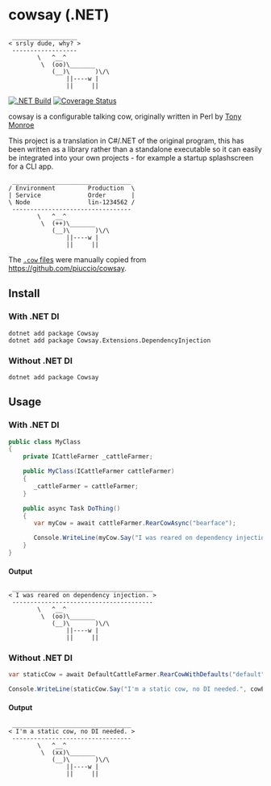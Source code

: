 # cowsay (.NET)

````
 __________________
< srsly dude, why? >
 ------------------
        \   ^__^
         \  (oo)\_______
            (__)\       )\/\
                ||----w |
                ||     ||
````

[![.NET Build](https://github.com/rawsonm88/Cowsay/actions/workflows/build.yml/badge.svg?branch=master)](https://github.com/rawsonm88/Cowsay/actions/workflows/build.yml) [![Coverage Status](https://coveralls.io/repos/github/rawsonm88/Cowsay/badge.svg?branch=master)](https://coveralls.io/github/rawsonm88/Cowsay?branch=master)

cowsay is a configurable talking cow, originally written in Perl by [Tony Monroe](https://github.com/tnalpgge/rank-amateur-cowsay)

This project is a translation in C#/.NET of the original program, this has been written as a library rather than a standalone executable so it can easily be integrated into your own projects - for example a startup splashscreen for a CLI app.

```
 _________________________________
/ Environment         Production  \
| Service             Order       |
\ Node                lin-1234562 /
 ---------------------------------
        \   ^__^
         \  (++)\_______
            (__)\       )\/\
                ||----w |
                ||     ||
```

The [`.cow` files](Cowsay/Cows) were manually copied from https://github.com/piuccio/cowsay.

## Install

### With .NET DI
```
dotnet add package Cowsay
dotnet add package Cowsay.Extensions.DependencyInjection
```

### Without .NET DI
```
dotnet add package Cowsay
```

## Usage

### With .NET DI
```C#
public class MyClass
{
    private ICattleFarmer _cattleFarmer;

    public MyClass(ICattleFarmer cattleFarmer)
    {
       _cattleFarmer = cattleFarmer;
    }

    public async Task DoThing()
    {
       var myCow = await cattleFarmer.RearCowAsync("bearface");

       Console.WriteLine(myCow.Say("I was reared on dependency injection.");
    }
}
```

#### Output
```
 _______________________________________
< I was reared on dependency injection. >
 ---------------------------------------
        \   ^__^
         \  (oo)\_______
            (__)\       )\/\
                ||----w |
                ||     ||
```

### Without .NET DI
```C#
var staticCow = await DefaultCattleFarmer.RearCowWithDefaults("default");

Console.WriteLine(staticCow.Say("I'm a static cow, no DI needed.", cowEyes: "xx"));
```

#### Output
```
 _________________________________
< I'm a static cow, no DI needed. >
 ---------------------------------
        \   ^__^
         \  (xx)\_______
            (__)\       )\/\
                ||----w |
                ||     ||
```